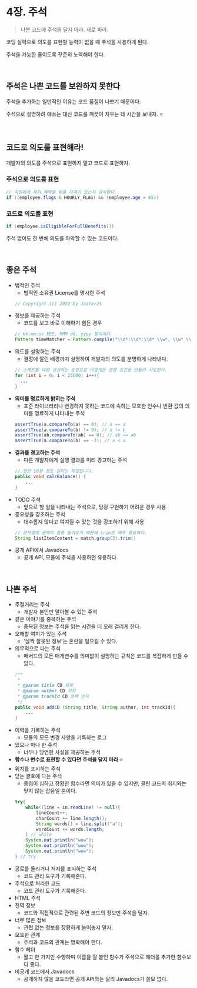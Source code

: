 # 4장. 주석

> 나쁜 코드에 주석을 달지 마라. 새로 짜라.

코딩 실력으로 의도를 표현할 능력이 없을 때 주석을 사용하게 된다.

주석을 가능한 줄이도록 꾸준히 노력해야 한다.

<br>

## 주석은 나쁜 코드를 보완하지 못한다

주석을 추가하는 일반적인 이유는 코드 품질이 나쁘기 때문이다.

주석으로 설명하려 애쓰는 대신 코드를 깨끗이 치우는 데 시간을 보내자. ⭐

<br>

## 코드로 의도를 표현해라!

개발자의 의도를 주석으로 표현하지 말고 코드로 표현하자.

### 주석으로 의도를 표현

```java
// 직원에게 복지 혜택을 받을 자격이 있는지 검사한다.
if ((employee.flags & HOURLY_FLAG) && (employee.age > 65))
```

### 코드로 의도를 표현

```java
if (employee.isEligibleForFullBenefits())
```

주석 없이도 한 번에 의도를 파악할 수 있는 코드이다.

<br>

## 좋은 주석

- 법적인 주석
  - 법적인 소유권 License를 명시한 주석
  ```java
  // Copyright (c) 2022 by Jaster25
  ```
- 정보를 제공하는 주석
  - 코드를 보고 바로 이해하기 힘든 경우
  ```java
  // kk:mm:ss EEE, MMM dd, yyyy 형식이다.
  Pattern timeMatcher = Pattern.compile("\\d*:\\d*:\\d* \\w*, \\w* \\d*, \\d*");
  ```
- 의도를 설명하는 주석
  - 결정에 깔린 배경까지 설명하여 개발자의 의도를 분명하게 나타낸다.
  ```java
  // 스레드를 대량 생성하는 방법으로 어떻게든 경쟁 조건을 만들려 시도한다.
  for (int i = 0; i < 25000; i++){
    ...
  }
  ```
- **의미를 명료하게 밝히는 주석**
  - 표준 라이브러리나 변경하지 못하는 코드에 속하는 모호한 인수나 반환 값의 의미를 명료하게 나타내는 주석
  ```java
  assertTrue(a.compareTo(a) == 0); // a == a
  assertTrue(a.compareTo(b) != 0); // a != b
  assertTrue(ab.compareTo(ab) == 0); // ab == ab
  assertTrue(a.compareTo(b) == -1); // a < a
  ```
- **결과를 경고하는 주석**
  - 다른 개발자에게 실행 결과를 미리 경고하는 주석
  ```java
  // 평균 10분 정도 걸리는 작업입니다.
  public void calcBalance() {
      ...
  }
  ```
- TODO 주석
  - 앞으로 할 일을 나타내는 주석으로, 당장 구현하기 어려운 경우 사용
- 중요성을 강조하는 주석
  - 대수롭지 않다고 여겨질 수 있는 것을 강조하기 위해 사용
  ```java
  // 문자열에 공백이 종종 들어오기 때문에 trim은 매우 중요하다.
  String listItemContent = match.group(3).trim()
  ```
- 공개 API에서 Javadocs
  - 공개 API, 모듈에 주석을 사용하면 유용하다.

<br>

## 나쁜 주석

- 주절거리는 주석
  - 개발자 본인만 알아볼 수 있는 주석
- 같은 이야기를 중복하는 주석
  - 중복된 정보는 주석을 읽는 시간을 더 오래 걸리게 한다.
- 오해할 여지가 있는 주석
  - '살짝 잘못된 정보'는 혼란을 일으킬 수 있다.
- 의무적으로 다는 주석
  - 메서드의 모든 매개변수를 의미없이 설명하는 규칙은 코드를 복잡하게 만들 수 있다.
  ```java
  /**
   *
   * @param title CD 제목
   * @param author CD 저자
   * @param trackId CD 트랙 숫자
   */
  public void addCD (String title, String author, int trackId){
      ...
  }
  ```
- 이력을 기록하는 주석
  - 모듈의 모든 변경 사항을 기록하는 로그
- 있으나 마나 한 주석
  - 너무나 당연한 사실을 제공하는 주석
- **함수나 변수로 표현할 수 있다면 주석을 달지 마라** ⭐
- 위치를 표시하는 주석
- 닫는 괄호에 다는 주석
  - 중첩이 심하고 장황한 함수라면 의미가 있을 수 있지만, 클린 코드의 취지와는 맞지 않는 잡음일 뿐이다.
  ```java
  try{
      while((line = in.readLine) != null){
          lineCount++;
          charCount += line.length();
          String words[] = line.split("a");
          wordCount += words.length;
      } // while
      System.out.println("wow");
      System.out.println("wow");
      System.out.println("wow");
  } // try
  ```
- 공로를 돌리거나 저자를 표시하는 주석
  - 코드 관리 도구가 기록해준다.
- 주석으로 처리한 코드
  - 코드 관리 도구가 기록해준다.
- HTML 주석
- 전역 정보
  - 코드와 직접적으로 관련된 주변 코드의 정보만 주석을 달자.
- 너무 많은 정보
  - 관련 없는 정보를 장황하게 늘어놓지 말자.
- 모호한 관계
  - 주석과 코드의 관계는 명확해야 한다.
- 함수 헤더
  - 짧고 한 가지만 수행하며 이름을 잘 붙인 함수가 주석으로 헤더를 추가한 함수보다 좋다.
- 비공개 코드에서 Javadocs
  - 공개하지 않을 코드라면 공개 API와는 달리 Javadocs가 쓸모 없다.
